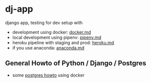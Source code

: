 # dj-app

django app, testing for dev setup with 

- development using docker: [docker.md](docs/docker)
- local development using pipenv: [pipenv.md](docs/pipenv)
- heroku pipeline with staging and prod: [heroku.md](docs/heroku)
- if you use anaconda: [anaconda.md](docs/anaconda)

## General Howto of Python / Django / Postgres

- some [postgres howto](docs/postgres) using docker



